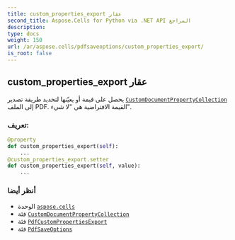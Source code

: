 ```yaml
---
title: custom_properties_export عقار
second_title: Aspose.Cells for Python via .NET API المراجع
description:
type: docs
weight: 150
url: /ar/aspose.cells/pdfsaveoptions/custom_properties_export/
is_root: false
---
```

##  custom_properties_export عقار

يحصل على قيمة أو يعيّنها لتحديد طريقة تصدير [`CustomDocumentPropertyCollection`](/cells/python-net/ar/aspose.cells.properties/customdocumentpropertycollection) إلى الملف PDF. القيمة الافتراضية هي "لا شيء".
###  تعريف:
```python
@property
def custom_properties_export(self):
    ...
@custom_properties_export.setter
def custom_properties_export(self, value):
    ...
```

###  أنظر أيضا
* الوحدة [`aspose.cells`](../../)
* فئة [`CustomDocumentPropertyCollection`](/cells/python-net/ar/aspose.cells.properties/customdocumentpropertycollection)
* فئة [`PdfCustomPropertiesExport`](/cells/python-net/ar/aspose.cells.rendering/pdfcustompropertiesexport)
* فئة [`PdfSaveOptions`](/cells/python-net/ar/aspose.cells/pdfsaveoptions)
